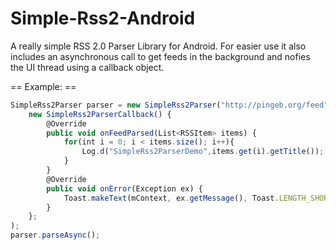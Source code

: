 Simple-Rss2-Android
===================

A really simple RSS 2.0 Parser Library for Android. For easier use it also includes an asynchronous call to get feeds in the background and nofies the UI thread using a callback object.

== Example: == 
`````javascript
SimpleRss2Parser parser = new SimpleRss2Parser("http://pingeb.org/feed", 
	new SimpleRss2ParserCallback() {
		@Override
		public void onFeedParsed(List<RSSItem> items) {
			for(int i = 0; i < items.size(); i++){
				Log.d("SimpleRss2ParserDemo",items.get(i).getTitle());
			}
		}
		@Override
		public void onError(Exception ex) {
			Toast.makeText(mContext, ex.getMessage(), Toast.LENGTH_SHORT).show();
		}
	};
);
parser.parseAsync();
`````
